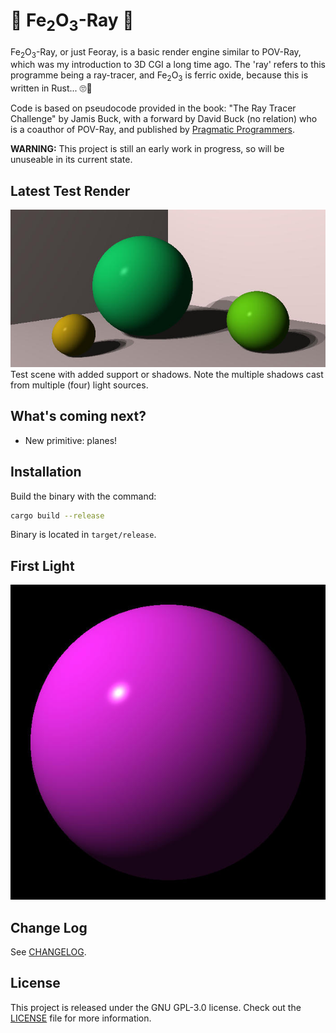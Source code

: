 # :crab: Fe<sub>2</sub>O<sub>3</sub>-Ray :crab:

Fe<sub>2</sub>O<sub>3</sub>-Ray, or just Feoray, is a basic render engine similar to POV-Ray, which was my introduction to 3D CGI a long time ago. The 'ray' refers to this programme being a ray-tracer, and Fe<sub>2</sub>O<sub>3</sub> is ferric oxide, because this is written in Rust... :roll_eyes::facepalm:

Code is based on pseudocode provided in the book: "The Ray Tracer Challenge" by Jamis Buck, with a forward by David Buck (no relation) who is a coauthor of POV-Ray, and published by [Pragmatic Programmers](https://pragprog.com/titles/jbtracer/the-ray-tracer-challenge/).

**WARNING:** This project is still an early work in progress, so will be unuseable in its current state.

## Latest Test Render

![Latest test render](archive/scene_shadows.jpg)
Test scene with added support or shadows. Note the multiple shadows cast from multiple (four) light sources.

## What's coming next?
- New primitive: planes!

## Installation

Build the binary with the command:
```bash
cargo build --release
```

Binary is located in `target/release`.

## First Light

![First light](archive/first_light.jpg)

## Change Log

See [CHANGELOG](CHANGELOG.md).

## License

This project is released under the GNU GPL-3.0 license. Check out the [LICENSE](LICENSE) file for more information.
